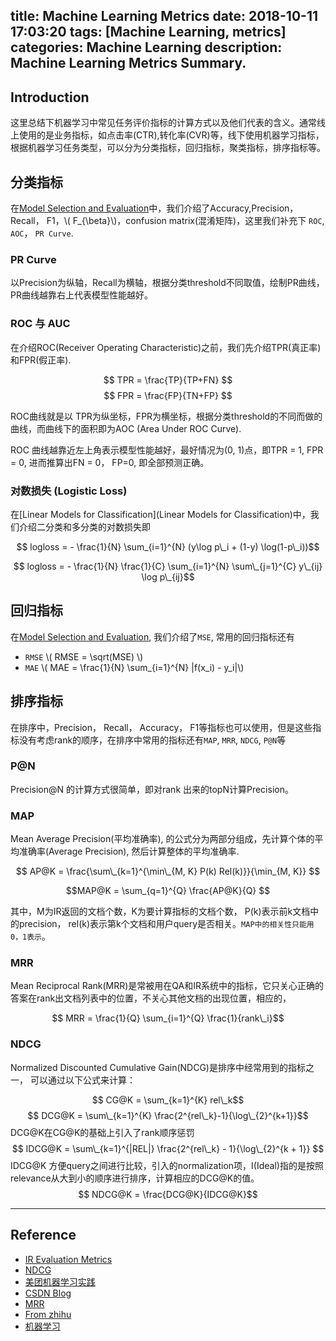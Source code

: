 title: Machine Learning Metrics
date: 2018-10-11 17:03:20
tags: [Machine Learning, metrics]
categories: Machine Learning
description: Machine Learning Metrics Summary. 
---

## Introduction

这里总结下机器学习中常见任务评价指标的计算方式以及他们代表的含义。通常线上使用的是业务指标，如点击率(CTR),转化率(CVR)等，线下使用机器学习指标，根据机器学习任务类型，可以分为分类指标，回归指标，聚类指标，排序指标等。

## 分类指标

在[Model Selection and Evaluation](http://frankchu.tech/2016/04/07/ML3/)中，我们介绍了Accuracy,Precision， Recall， F1，\\( F\_{\beta}\\)，confusion matrix(混淆矩阵)，这里我们补充下 `ROC`, `AOC`， `PR Curve`.


### PR Curve

以Precision为纵轴，Recall为横轴，根据分类threshold不同取值，绘制PR曲线，PR曲线越靠右上代表模型性能越好。


### ROC 与 AUC

在介绍ROC(Receiver Operating Characteristic)之前，我们先介绍TPR(真正率)和FPR(假正率).

$$ TPR = \frac{TP}{TP+FN} $$ 
$$ FPR = \frac{FP}{TN+FP} $$

ROC曲线就是以 TPR为纵坐标，FPR为横坐标，根据分类threshold的不同而做的曲线，而曲线下的面积即为AOC
(Area Under ROC Curve). 

ROC 曲线越靠近左上角表示模型性能越好，最好情况为(0, 1)点，即TPR = 1, FPR = 0, 进而推算出FN = 0， FP=0, 即全部预测正确。


### 对数损失 (Logistic Loss)

在[Linear Models for Classification](Linear Models for Classification)中，我们介绍二分类和多分类的对数损失即

$$ logloss = - \frac{1}{N} \sum_{i=1}^{N} (y\log p\_i + (1-y) \log(1-p\_i))$$

$$ logloss = - \frac{1}{N} \frac{1}{C} \sum_{i=1}^{N} \sum\_{j=1}^{C} y\_{ij} \log p\_{ij}$$


## 回归指标

在[Model Selection and Evaluation](http://frankchu.tech/2016/04/07/ML3/), 我们介绍了`MSE`, 常用的回归指标还有 

- `RMSE`  \\( RMSE = \sqrt(MSE) \\)
- `MAE`   \\( MAE = \frac{1}{N} \sum_{i=1}^{N} |f(x\_i) - y\_i|\\)


## 排序指标

在排序中，Precision， Recall， Accuracy， F1等指标也可以使用，但是这些指标没有考虑rank的顺序，在排序中常用的指标还有`MAP`, `MRR`, `NDCG`, `P@N`等

### P@N

Precision@N 的计算方式很简单，即对rank 出来的topN计算Precision。

### MAP

Mean Average Precision(平均准确率), 的公式分为两部分组成，先计算个体的平均准确率(Average Precision), 然后计算整体的平均准确率.

$$ AP@K = \frac{\sum\_{k=1}^{\min\_{M, K} P(k) Rel(k)}}{\min_{M, K}} $$

$$MAP@K = \sum_{q=1}^{Q} \frac{AP@K}{Q} $$

其中，M为IR返回的文档个数，K为要计算指标的文档个数， P(k)表示前k文档中的precision， rel(k)表示第k个文档和用户query是否相关。`MAP中的相关性只能用0，1表示`。

### MRR

Mean Reciprocal Rank(MRR)是常被用在QA和IR系统中的指标，它只关心正确的答案在rank出文档列表中的位置，不关心其他文档的出现位置，相应的， 

$$ MRR = \frac{1}{Q} \sum_{i=1}^{Q} \frac{1}{rank\_i}$$


### NDCG

Normalized Discounted Cumulative Gain(NDCG)是排序中经常用到的指标之一， 可以通过以下公式来计算：

$$ CG@K = \sum_{k=1}^{K} rel\_k$$
$$ DCG@K = \sum\_{k=1}^{K} \frac{2^{rel\_k}-1}{\log\_{2}^{k+1}}$$ DCG@K在CG@K的基础上引入了rank顺序惩罚
$$ IDCG@K = \sum\_{k=1}^{|REL|} \frac{2^{rel\_k} - 1}{\log\_{2}^{k + 1}} $$ IDCG@K 方便query之间进行比较，引入的normalization项，I(Ideal)指的是按照relevance从大到小的顺序进行排序，计算相应的DCG@K的值。
$$ NDCG@K = \frac{DCG@K}{IDCG@K}$$


---

## Reference

- [IR Evaluation Metrics](https://en.wikipedia.org/wiki/Evaluation_measures_(information_retrieval))
- [NDCG](https://en.wikipedia.org/wiki/Discounted_cumulative_gain)
- [美团机器学习实践](http://www.ituring.com.cn/book/2573)
- [CSDN Blog](https://blog.csdn.net/shenxiaoming77/article/details/72627882)
- [MRR](https://en.wikipedia.org/wiki/Mean_reciprocal_rank)
- [From zhihu](https://zhuanlan.zhihu.com/p/38850753)
- [机器学习](http://cs.nju.edu.cn/zhouzh/zhouzh.files/publication/MLbook2016.htm)

<script type="text/javascript" src="http://cdn.mathjax.org/mathjax/latest/MathJax.js?config=default"></script>

